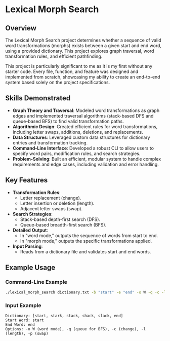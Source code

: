 # **Lexical Morph Search**

## **Overview**
The Lexical Morph Search project determines whether a sequence of valid word transformations (morphs) exists between a given start and end word, using a provided dictionary. This project explores graph traversal, word transformation rules, and efficient pathfinding.

This project is particularly significant to me as it is my first without any starter code. Every file, function, and feature was designed and implemented from scratch, showcasing my ability to create an end-to-end system based solely on the project specifications.

## **Skills Demonstrated**
- **Graph Theory and Traversal**: Modeled word transformations as graph edges and implemented traversal algorithms (stack-based DFS and queue-based BFS) to find valid transformation paths.
- **Algorithmic Design**: Created efficient rules for word transformations, including letter swaps, additions, deletions, and replacements.
- **Data Structures**: Leveraged custom data structures for dictionary entries and transformation tracking.
- **Command-Line Interface**: Developed a robust CLI to allow users to specify word pairs, modification rules, and search strategies.
- **Problem-Solving**: Built an efficient, modular system to handle complex requirements and edge cases, including validation and error handling.

## **Key Features**
- **Transformation Rules**:
  - Letter replacement (change).
  - Letter insertion or deletion (length).
  - Adjacent letter swaps (swap).
- **Search Strategies**:
  - Stack-based depth-first search (DFS).
  - Queue-based breadth-first search (BFS).
- **Detailed Output**:
  - In "word mode," outputs the sequence of words from start to end.
  - In "morph mode," outputs the specific transformations applied.
- **Input Parsing**:
  - Reads from a dictionary file and validates start and end words.

## **Example Usage**
### **Command-Line Example**
```bash
./lexical_morph_search dictionary.txt -b "start" -e "end" -o W -q -c -l -p
```

### **Input Example**
```plaintext
Dictionary: [start, stark, stack, shack, slack, end]
Start Word: start
End Word: end
Options: -o W (word mode), -q (queue for BFS), -c (change), -l (length), -p (swap)
```
